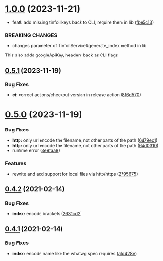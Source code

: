 # [1.0.0](https://github.com/DevYukine/rustfoil/compare/v0.5.1...v1.0.0) (2023-11-21)


* feat!: add missing tinfoil keys back to CLI, require them in lib ([fbe5c13](https://github.com/DevYukine/rustfoil/commit/fbe5c1318d83c2eef39527a994865ee9cf31bcdd))


### BREAKING CHANGES

* changes parameter of TinfoilService#generate_index method in lib

This also adds googleApiKey, headers back as CLI flags



## [0.5.1](https://github.com/DevYukine/rustfoil/compare/v0.5.0...v0.5.1) (2023-11-19)


### Bug Fixes

* **ci:** correct actions/checkout version in release action ([8f6d570](https://github.com/DevYukine/rustfoil/commit/8f6d570d4047ae57036244596c77b684f177a3ac))



# [0.5.0](https://github.com/DevYukine/rustfoil/compare/v0.4.2...v0.5.0) (2023-11-19)


### Bug Fixes

* **http:** only url encode the filename, not other parts of the path ([6d79ec1](https://github.com/DevYukine/rustfoil/commit/6d79ec1f50dd79a65d29bd9694d68cf4bf8bd04b))
* **http:** only url encode the filename, not other parts of the path ([64d0310](https://github.com/DevYukine/rustfoil/commit/64d0310100da519488f1ec35f7c78dd3f1e00941))
* runtime error ([3e9faa8](https://github.com/DevYukine/rustfoil/commit/3e9faa8636911b35b39840e383c40eaecd41235e))


### Features

* rewrite and add support for local files via http/https ([2795675](https://github.com/DevYukine/rustfoil/commit/2795675113b12bc330472d1f6995f4a996e19198))



## [0.4.2](https://github.com/DevYukine/rustfoil/compare/v0.4.1...v0.4.2) (2021-02-14)


### Bug Fixes

* **index:** encode brackets ([2631cd2](https://github.com/DevYukine/rustfoil/commit/2631cd28bd7c58f4f763ba1cf026b988cfea3de2))



## [0.4.1](https://github.com/DevYukine/rustfoil/compare/v0.4.0...v0.4.1) (2021-02-14)


### Bug Fixes

* **index:** encode name like the whatwg spec requires ([a1d428e](https://github.com/DevYukine/rustfoil/commit/a1d428e5f895a8c06cac497a85427a24dbfa7215))



